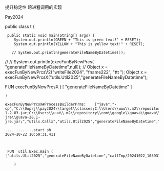 提升稳定性  跨进程调用的实现  

Pay2024

public class t {

     public static void main(String[] args) {
        System.out.println(GREEN + "This is green text!" + RESET);
        System.out.println(YELLOW + "This is yellow text!" + RESET);

       // System.out.println(generateFileNameByDatetime());
//
      //  System.out.println(execFunByNewPrcs( "generateFileNameByDatetime",null));
    //    Object x = execFunByNewPrcsV2("writeFile2024", "fname222", "ttt  ");
         Object x = execFunByNewPrcsX("utils.Util2025","generateFileNameByDatetime");




 FUN  execFunByNewPrcsX (     [
    	"generateFileNameByDatetime"
    ]
 
    )

    execFunByNewPrcsX#ProcessBuilderPrms:    ["java","-cp","C:\\0oprj\\pay2024\\target\\classes;C:\\Users\\uuu\\.m2\\repository\\com\\alibaba\\fastjson\\1.2.83\\fastjson-1.2.83.jar;C:\\Users\\uuu\\.m2\\repository\\com\\google\\guava\\guava\\28.1-jre\\guava-28.1-jre.jar;","utils.Callx","utils.Util2025","generateFileNameByDatetime","callTmp/20241022_105931ivk_prm.json","callTmp/20241022_105931ivk_zExeRzt.txt"]

    .............start ph
    2024-10-22 10:59:31.411
    


     FUN  util.Exec.main (         ["utils.Util2025","generateFileNameByDatetime","callTmp/20241022_105931ivk_prm.json","callTmp/20241022_105931ivk_zExeRzt.txt"]
 
        )

